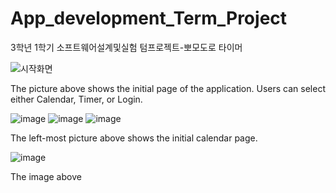 # App_development_Term_Project
3학년 1학기 소프트웨어설계및실험 텀프로젝트-뽀모도로 타이머

<Initial page>

![시작화면](https://github.com/NaHyeon520/App_development_Term_Project/assets/62274608/2f6fb915-6298-4fe8-a72b-026a2e5c9000)

The picture above shows the initial page of the application. Users can select either Calendar, Timer, or Login.


<Calendar Page>
  
![image](https://github.com/NaHyeon520/App_development_Term_Project/assets/62274608/6c373fbc-0db9-4337-944b-341b801f6e81)
![image](https://github.com/NaHyeon520/App_development_Term_Project/assets/62274608/7ea1b9d3-b2dd-43e2-8843-b2bae1662833)
![image](https://github.com/NaHyeon520/App_development_Term_Project/assets/62274608/3c2a992c-9432-4a17-8747-4ad5c7c28f41)

The left-most picture above shows the initial calendar page. 

![image](https://github.com/NaHyeon520/App_development_Term_Project/assets/62274608/e7c96016-ee99-464e-a808-bd6dce35a8ad)

The image above 
